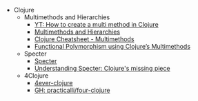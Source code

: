 - Clojure
  - Multimethods and Hierarchies
    - [YT: How to create a multi method in Clojure](https://www.youtube.com/watch?v=lBKJ-PB2Z2k&pp=ygUTY2xvanVyZSBtdWx0aW1ldGhvZNIHCQmtCQGHKiGM7w%3D%3D)
    - [Multimethods and Hierarchies](https://clojure.org/reference/multimethods)
    - [Clojure Cheatsheet - Multimethods](https://jafingerhut.github.io/cheatsheet/clojuredocs/cheatsheet-tiptip-cdocs-summary.html)
    - [Functional Polymorphism using Clojure’s Multimethods](https://ilanuzan.medium.com/functional-polymorphism-using-clojures-multimethods-825c6f3666e6)
  - Specter
    - [Specter](https://github.com/redplanetlabs/specter)
    - [Understanding Specter: Clojure's missing piece](https://www.youtube.com/watch?v=rh5J4vacG98)
  - 4Clojure
    - [4ever-clojure](https://4clojure.oxal.org/)
    - [GH: practicalli/four-clojure](https://github.com/practicalli/four-clojure)
